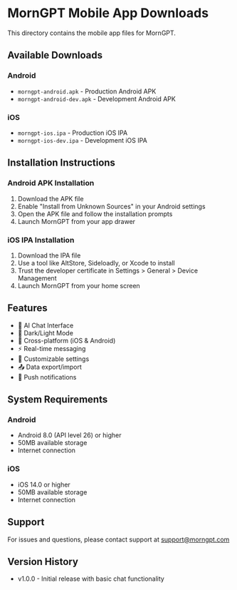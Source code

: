 # MornGPT Mobile App Downloads

This directory contains the mobile app files for MornGPT.

## Available Downloads

### Android
- `morngpt-android.apk` - Production Android APK
- `morngpt-android-dev.apk` - Development Android APK

### iOS
- `morngpt-ios.ipa` - Production iOS IPA
- `morngpt-ios-dev.ipa` - Development iOS IPA

## Installation Instructions

### Android APK Installation
1. Download the APK file
2. Enable "Install from Unknown Sources" in your Android settings
3. Open the APK file and follow the installation prompts
4. Launch MornGPT from your app drawer

### iOS IPA Installation
1. Download the IPA file
2. Use a tool like AltStore, Sideloadly, or Xcode to install
3. Trust the developer certificate in Settings > General > Device Management
4. Launch MornGPT from your home screen

## Features

- 🤖 AI Chat Interface
- 🌙 Dark/Light Mode
- 📱 Cross-platform (iOS & Android)
- ⚡ Real-time messaging
- 🔧 Customizable settings
- 📤 Data export/import
- 🔔 Push notifications

## System Requirements

### Android
- Android 8.0 (API level 26) or higher
- 50MB available storage
- Internet connection

### iOS
- iOS 14.0 or higher
- 50MB available storage
- Internet connection

## Support

For issues and questions, please contact support at support@morngpt.com

## Version History

- v1.0.0 - Initial release with basic chat functionality
